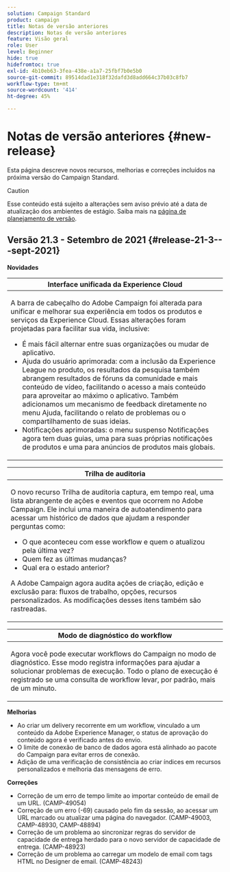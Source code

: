 ```yaml
---
solution: Campaign Standard
product: campaign
title: Notas de versão anteriores
description: Notas de versão anteriores
feature: Visão geral
role: User
level: Beginner
hide: true
hidefromtoc: true
exl-id: 4b10eb63-3fea-438e-a1a7-25fbf7b0e5b0
source-git-commit: 89514dad1e318f32dafd3d8add664c37b03c8fb7
workflow-type: tm+mt
source-wordcount: '414'
ht-degree: 45%

---
```


# Notas de versão anteriores {#new-release}

Esta página descreve novos recursos, melhorias e correções incluídos na próxima versão do Campaign Standard.

>[!CAUTION]
>
> Esse conteúdo está sujeito a alterações sem aviso prévio até a data de atualização dos ambientes de estágio. Saiba mais na [página de planejamento de versão](../../rn/using/release-planning.md).


## Versão 21.3 - Setembro de 2021 {#release-21-3---sept-2021}


**Novidades**


<table> 
<thead> 
<tr> 
<th> <strong>Interface unificada da Experience Cloud</strong><br /> </th> 
</tr> 
</thead> 
<tbody> 
<tr> 
<td>
<p>A barra de cabeçalho do Adobe Campaign foi alterada para unificar e melhorar sua experiência em todos os produtos e serviços da Experience Cloud. Essas alterações foram projetadas para facilitar sua vida, inclusive:</p>
<ul>
<li>É mais fácil alternar entre suas organizações ou mudar de aplicativo.</li>
<li>Ajuda do usuário aprimorada: com a inclusão da Experience League no produto, os resultados da pesquisa também abrangem resultados de fóruns da comunidade e mais conteúdo de vídeo, facilitando o acesso a mais conteúdo para aproveitar ao máximo o aplicativo. Também adicionamos um mecanismo de feedback diretamente no menu Ajuda, facilitando o relato de problemas ou o compartilhamento de suas ideias.</li>
<li>Notificações aprimoradas: o menu suspenso Notificações agora tem duas guias, uma para suas próprias notificações de produtos e uma para anúncios de produtos mais globais.</li>
</ul>
<!--<p>For more information refer to the <a href="../../start/using/interface-description.md#top-bar">detailed documentation</a>.
</p>-->
</td> 
</tr> 
</tbody> 
</table>

<table> 
<thead> 
<tr> 
<th> <strong>Trilha de auditoria</strong><br /> </th> 
</tr> 
</thead> 
<tbody> 
<tr> 
<td>
<p>O novo recurso Trilha de auditoria captura, em tempo real, uma lista abrangente de ações e eventos que ocorrem no Adobe Campaign. Ele inclui uma maneira de autoatendimento para acessar um histórico de dados que ajudam a responder perguntas como:</p>
<ul>
<li>O que aconteceu com esse workflow e quem o atualizou pela última vez?</li>
<li>Quem fez as últimas mudanças?</li>
<li>Qual era o estado anterior?</li>
</ul>
<p>A Adobe Campaign agora audita ações de criação, edição e exclusão para: fluxos de trabalho, opções, recursos personalizados. As modificações desses itens também são rastreadas.</p>
<!--<p>For more information refer to the <a href="../../administration/using/audit.md">detailed documentation</a>.
</p>-->
</td> 
</tr> 
</tbody> 
</table>


<table> 
<thead> 
<tr> 
<th> <strong>Modo de diagnóstico do workflow</strong><br /> </th> 
</tr> 
</thead> 
<tbody> 
<tr> 
<td>
<p>Agora você pode executar workflows do Campaign no modo de diagnóstico. Esse modo registra informações para ajudar a solucionar problemas de execução. Todo o plano de execução é registrado se uma consulta de workflow levar, por padrão, mais de um minuto.</p>
<!--<p>For more information refer to the <a href="../../administration/using/audit.md">detailed documentation</a>.
</p>-->
</td> 
</tr> 
</tbody> 
</table>

**Melhorias**

* Ao criar um delivery recorrente em um workflow, vinculado a um conteúdo da Adobe Experience Manager, o status de aprovação do conteúdo agora é verificado antes do envio.
* O limite de conexão de banco de dados agora está alinhado ao pacote do Campaign para evitar erros de conexão.
* Adição de uma verificação de consistência ao criar índices em recursos personalizados e melhoria das mensagens de erro.

**Correções**

* Correção de um erro de tempo limite ao importar conteúdo de email de um URL. (CAMP-49054)
* Correção de um erro (-69) causado pelo fim da sessão, ao acessar um URL marcado ou atualizar uma página do navegador. (CAMP-49003, CAMP-48930, CAMP-48894)
* Correção de um problema ao sincronizar regras do servidor de capacidade de entrega herdado para o novo servidor de capacidade de entrega. (CAMP-48923)
* Correção de um problema ao carregar um modelo de email com tags HTML no Designer de email. (CAMP-48243)
